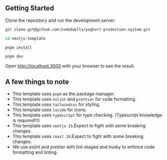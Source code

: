 ## Getting Started

Clone the repository and run the development server:

```bash
git clone git@github.com:Codedwells/yoghurt-production-system.git

cd nextjs-template

pnpm install

pnpm dev
```

Open [http://localhost:3000](http://localhost:3000) with your browser to see the result.

## A few things to note

- This template uses `pnpm` as the package manager.
- This template uses `eslint` and `prettier` for code formatting.
- This template uses `tailwindcss` for styling.
- This template uses `lucide` for icons.
- This template uses `typescript` for type checking. (Typescript knowledge is required!!!)
- This template uses `nextjs 15`.Expect to fight with some breaking changes.
- This template uses `react 19`.Expect to fight with some breaking changes.
- We use eslint and prettier with lint-staged and husky to enforce code formatting and linting.
